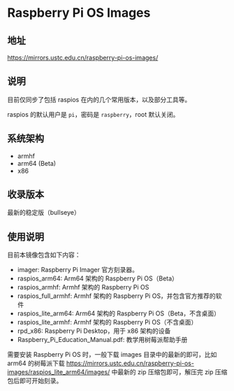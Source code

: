 # Raspberry Pi OS Images

## 地址

<https://mirrors.ustc.edu.cn/raspberry-pi-os-images/>

## 说明

目前仅同步了包括 raspios 在内的几个常用版本，以及部分工具等。

raspios 的默认用户是 `pi`，密码是 `raspberry`，root 默认关闭。

## 系统架构

-   armhf
-   arm64 (Beta)
-   x86

## 收录版本

最新的稳定版（bullseye）

## 使用说明

目前本镜像包含如下内容：

-   imager: Raspberry Pi Imager 官方刻录器。
-   raspios_arm64: Arm64 架构的 Raspberry Pi OS（Beta）
-   raspios_armhf: Armhf 架构的 Raspberry Pi OS
-   raspios_full_armhf: Armhf 架构的 Raspberry Pi
    OS，并包含官方推荐的软件
-   raspios_lite_arm64: Arm64 架构的 Raspberry Pi OS（Beta，不含桌面）
-   raspios_lite_armhf: Armhf 架构的 Raspberry Pi OS（不含桌面）
-   rpd_x86: Raspberry Pi Desktop，用于 x86 架构的设备
-   Raspberry_Pi_Education_Manual.pdf: 教学用树莓派帮助手册

需要安装 Raspberry Pi OS 时，一般下载 images 目录中的最新的即可，比如
arm64 的树莓派下载
<https://mirrors.ustc.edu.cn/raspberry-pi-os-images/raspios_lite_arm64/images/>
中最新的 zip 压缩包即可，解压完 zip 压缩包后即可开始刻录。
